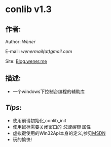 conlib v1.3
===========

## 作者:
Author: *Wener*

E-mail: *wenermail(at)gmail.com*

Site: [Blog.wener.me](http://blog.wener.me)

## 描述:
* 一个windows下控制台编程的辅助库

## *Tips*:
* 使用前请初始化,conlib_init
* 使用鼠标需要关闭窗口的 _快速编辑_ 属性
* 虚拟键使用的Win32Api本身的定义,参见[MSDN](http://msdn.microsoft.com/en-us/library/windows/desktop/dd375731(v=vs.85).aspx)
* 玩的愉快!

